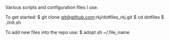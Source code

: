 Various scripts and configuration files I use.

To get started:
$ git clone git@github.com:rkj/dotfiles_rkj.git
$ cd dotfiles
$ ./init.sh

To add new files into the repo use:
$ adopt.sh ~/.file_name

